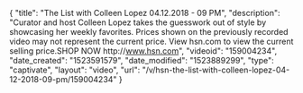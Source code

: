 {
    "title": "The List with Colleen Lopez 04.12.2018 - 09 PM",
    "description": "Curator and host Colleen Lopez takes the guesswork out of style by showcasing her weekly favorites. Prices shown on the previously recorded video may not represent the current price.  View hsn.com to view the current selling price.SHOP NOW http:\/\/www.hsn.com",
    "videoid": "159004234",
    "date_created": "1523591579",
    "date_modified": "1523889299",
    "type": "captivate",
    "layout": "video",
    "url": "\/v\/hsn-the-list-with-colleen-lopez-04-12-2018-09-pm\/159004234"
}
